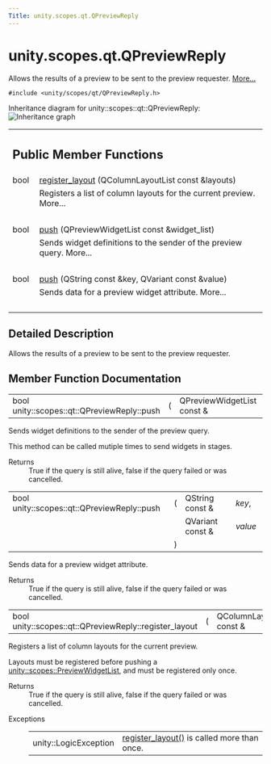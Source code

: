 ```yaml
---
Title: unity.scopes.qt.QPreviewReply
---
```


# unity.scopes.qt.QPreviewReply

<p>Allows the results of a preview to be sent to the preview requester.  
<a href="#details">More...</a></p>
<p><code>#include &lt;unity/scopes/qt/QPreviewReply.h&gt;</code></p>
Inheritance diagram for unity::scopes::qt::QPreviewReply:
<img src="https://developer.ubuntu.com/static/devportal_uploaded/0bd30626-ebad-45d4-bb4b-a15f353587de-../unity.scopes.qt.QPreviewReply/classunity_1_1scopes_1_1qt_1_1_q_preview_reply__inherit__graph.png" border="0" alt="Inheritance graph"/>
<table class="memberdecls">
<tr class="heading"><td colspan="2"><h2 class="groupheader">
Public Member Functions</h2></td></tr>
<tr class="memitem:abe5967042a22327f6ec9d5a1f595968c"><td class="memItemLeft" align="right" valign="top">bool&#160;</td><td class="memItemRight" valign="bottom"><a class="el" href="#abe5967042a22327f6ec9d5a1f595968c">register_layout</a> (QColumnLayoutList const &amp;layouts)</td></tr>
<tr class="memdesc:abe5967042a22327f6ec9d5a1f595968c"><td class="mdescLeft">&#160;</td><td class="mdescRight">Registers a list of column layouts for the current preview.  More...<br /></td></tr>
<tr class="separator:abe5967042a22327f6ec9d5a1f595968c"><td class="memSeparator" colspan="2">&#160;</td></tr>
<tr class="memitem:a87571e9d961382e967ae6f12560bd755"><td class="memItemLeft" align="right" valign="top">bool&#160;</td><td class="memItemRight" valign="bottom"><a class="el" href="#a87571e9d961382e967ae6f12560bd755">push</a> (QPreviewWidgetList const &amp;widget_list)</td></tr>
<tr class="memdesc:a87571e9d961382e967ae6f12560bd755"><td class="mdescLeft">&#160;</td><td class="mdescRight">Sends widget definitions to the sender of the preview query.  More...<br /></td></tr>
<tr class="separator:a87571e9d961382e967ae6f12560bd755"><td class="memSeparator" colspan="2">&#160;</td></tr>
<tr class="memitem:a31c34e45f1eab196c74d3c314881e147"><td class="memItemLeft" align="right" valign="top">bool&#160;</td><td class="memItemRight" valign="bottom"><a class="el" href="#a31c34e45f1eab196c74d3c314881e147">push</a> (QString const &amp;key, QVariant const &amp;value)</td></tr>
<tr class="memdesc:a31c34e45f1eab196c74d3c314881e147"><td class="mdescLeft">&#160;</td><td class="mdescRight">Sends data for a preview widget attribute.  More...<br /></td></tr>
<tr class="separator:a31c34e45f1eab196c74d3c314881e147"><td class="memSeparator" colspan="2">&#160;</td></tr>
</table>
<a name="details" id="details"></a><h2 class="groupheader">Detailed Description</h2>
<p>Allows the results of a preview to be sent to the preview requester. </p>
<h2 class="groupheader">Member Function Documentation</h2>
<table class="memname">
<tr>
<td class="memname">bool unity::scopes::qt::QPreviewReply::push </td>
<td>(</td>
<td class="paramtype">QPreviewWidgetList const &amp;&#160;</td>
<td class="paramname"><em>widget_list</em></td><td>)</td>
<td></td>
</tr>
</table>
<p>Sends widget definitions to the sender of the preview query. </p>
<p>This method can be called mutiple times to send widgets in stages. </p><dl class="section return"><dt>Returns</dt><dd>True if the query is still alive, false if the query failed or was cancelled. </dd></dl>
<table class="memname">
<tr>
<td class="memname">bool unity::scopes::qt::QPreviewReply::push </td>
<td>(</td>
<td class="paramtype">QString const &amp;&#160;</td>
<td class="paramname"><em>key</em>, </td>
</tr>
<tr>
<td class="paramkey"></td>
<td></td>
<td class="paramtype">QVariant const &amp;&#160;</td>
<td class="paramname"><em>value</em>&#160;</td>
</tr>
<tr>
<td></td>
<td>)</td>
<td></td><td></td>
</tr>
</table>
<p>Sends data for a preview widget attribute. </p>
<dl class="section return"><dt>Returns</dt><dd>True if the query is still alive, false if the query failed or was cancelled. </dd></dl>
<table class="memname">
<tr>
<td class="memname">bool unity::scopes::qt::QPreviewReply::register_layout </td>
<td>(</td>
<td class="paramtype">QColumnLayoutList const &amp;&#160;</td>
<td class="paramname"><em>layouts</em></td><td>)</td>
<td></td>
</tr>
</table>
<p>Registers a list of column layouts for the current preview. </p>
<p>Layouts must be registered before pushing a <a class="el" href="unity.scopes.md#aed3b7b1daf2e49d0a820ef931caa792d" title="List of preview widgets (see unity::scopes::PreviewWidget) ">unity::scopes::PreviewWidgetList</a>, and must be registered only once. </p><dl class="section return"><dt>Returns</dt><dd>True if the query is still alive, false if the query failed or was cancelled. </dd></dl>
<dl class="exception"><dt>Exceptions</dt><dd>
<table class="exception">
<tr><td class="paramname">unity::LogicException</td><td><a class="el" href="#abe5967042a22327f6ec9d5a1f595968c" title="Registers a list of column layouts for the current preview. ">register_layout()</a> is called more than once. </td></tr>
</table>
</dd>
</dl>
